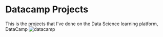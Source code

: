 # Datacamp Projects

This is the projects that I've done on the Data Science learning platform, DataCamp
![datacamp](https://dataresident.com/wp-content/uploads/2021/12/is-datacamp-worth-it.png)

